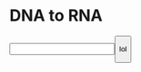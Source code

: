 # DNA to RNA
<input type="text" id="dna"><button id="toRNA">
<p id="rna">lol</p>
<script>document.getElementById("toRNA").addEventListener("click", () => {
    let DNA = document.getElementById("dna").value;
    
    document.getElementById("rna").value = DNA + "lol";
  });
</script>